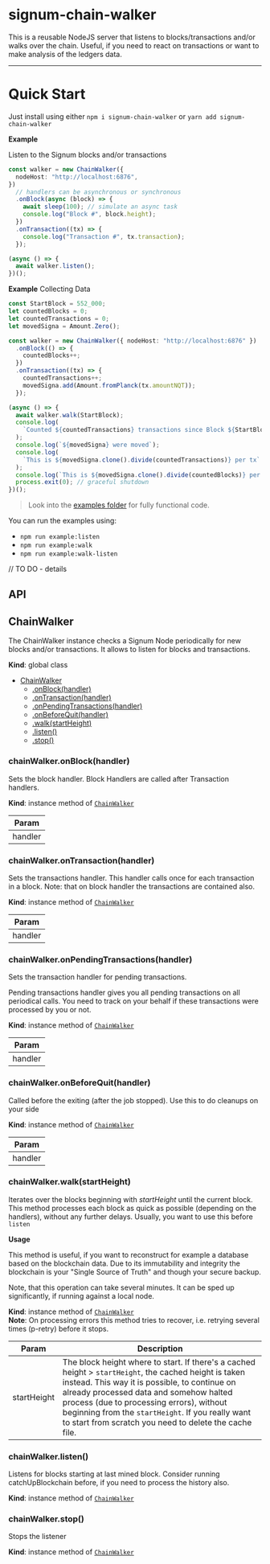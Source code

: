 # signum-chain-walker

This is a reusable NodeJS server that listens to blocks/transactions and/or walks over the chain.
Useful, if you need to react on transactions or want to make analysis of the ledgers data.

---

# Quick Start

Just install using either `npm i signum-chain-walker` or `yarn add signum-chain-walker`

**Example**

Listen to the Signum blocks and/or transactions

```ts
const walker = new ChainWalker({
  nodeHost: "http://localhost:6876",
})
  // handlers can be asynchronous or synchronous
  .onBlock(async (block) => {
    await sleep(100); // simulate an async task
    console.log("Block #", block.height);
  })
  .onTransaction((tx) => {
    console.log("Transaction #", tx.transaction);
  });

(async () => {
  await walker.listen();
})();
```

**Example**
Collecting Data

```ts
const StartBlock = 552_000;
let countedBlocks = 0;
let countedTransactions = 0;
let movedSigna = Amount.Zero();

const walker = new ChainWalker({ nodeHost: "http://localhost:6876" })
  .onBlock(() => {
    countedBlocks++;
  })
  .onTransaction((tx) => {
    countedTransactions++;
    movedSigna.add(Amount.fromPlanck(tx.amountNQT));
  });

(async () => {
  await walker.walk(StartBlock);
  console.log(
    `Counted ${countedTransactions} transactions since Block ${StartBlock} (in ${countedBlocks} blocks)`
  );
  console.log(`${movedSigna} were moved`);
  console.log(
    `This is ${movedSigna.clone().divide(countedTransactions)} per tx`
  );
  console.log(`This is ${movedSigna.clone().divide(countedBlocks)} per block`);
  process.exit(0); // graceful shutdown
})();
```

> Look into the [examples folder](./examples) for fully functional code.

You can run the examples using:

- `npm run example:listen`
- `npm run example:walk`
- `npm run example:walk-listen`

// TO DO - details

## API

<!--DOCS_START-->

<a name="ChainWalker"></a>

## ChainWalker

The ChainWalker instance checks a Signum Node periodically for new blocks and/or transactions.
It allows to listen for blocks and transactions.

**Kind**: global class

- [ChainWalker](#ChainWalker)
  - [.onBlock(handler)](#ChainWalker+onBlock)
  - [.onTransaction(handler)](#ChainWalker+onTransaction)
  - [.onPendingTransactions(handler)](#ChainWalker+onPendingTransactions)
  - [.onBeforeQuit(handler)](#ChainWalker+onBeforeQuit)
  - [.walk(startHeight)](#ChainWalker+walk)
  - [.listen()](#ChainWalker+listen)
  - [.stop()](#ChainWalker+stop)

<a name="ChainWalker+onBlock"></a>

### chainWalker.onBlock(handler)

Sets the block handler.
Block Handlers are called after Transaction handlers.

**Kind**: instance method of [<code>ChainWalker</code>](#ChainWalker)

| Param   |
| ------- |
| handler |

<a name="ChainWalker+onTransaction"></a>

### chainWalker.onTransaction(handler)

Sets the transactions handler.
This handler calls once for each transaction in a block.
Note: that on block handler the transactions are contained also.

**Kind**: instance method of [<code>ChainWalker</code>](#ChainWalker)

| Param   |
| ------- |
| handler |

<a name="ChainWalker+onPendingTransactions"></a>

### chainWalker.onPendingTransactions(handler)

Sets the transaction handler for pending transactions.

Pending transactions handler gives you all pending transactions on all periodical calls.
You need to track on your behalf if these transactions were processed by you or not.

**Kind**: instance method of [<code>ChainWalker</code>](#ChainWalker)

| Param   |
| ------- |
| handler |

<a name="ChainWalker+onBeforeQuit"></a>

### chainWalker.onBeforeQuit(handler)

Called before the exiting (after the job stopped). Use this to do cleanups on your side

**Kind**: instance method of [<code>ChainWalker</code>](#ChainWalker)

| Param   |
| ------- |
| handler |

<a name="ChainWalker+walk"></a>

### chainWalker.walk(startHeight)

Iterates over the blocks beginning with _startHeight_ until the current block.
This method processes each block as quick as possible (depending on the handlers), without
any further delays. Usually, you want to use this before `listen`

**Usage**

This method is useful, if you want to reconstruct for example a database based on the blockchain data.
Due to its immutability and integrity the blockchain is your "Single Source of Truth" and though your secure backup.

Note, that this operation can take several minutes. It can be sped up significantly, if running against a local node.

**Kind**: instance method of [<code>ChainWalker</code>](#ChainWalker)  
**Note**: On processing errors this method tries to recover, i.e. retrying several times (p-retry) before it stops.

| Param       | Description                                                                                                                                                                                                                                                                                                                                                  |
| ----------- | ------------------------------------------------------------------------------------------------------------------------------------------------------------------------------------------------------------------------------------------------------------------------------------------------------------------------------------------------------------ |
| startHeight | The block height where to start. If there's a cached height > `startHeight`, the cached height is taken instead. This way it is possible, to continue on already processed data and somehow halted process (due to processing errors), without beginning from the `startHeight`. If you really want to start from scratch you need to delete the cache file. |

<a name="ChainWalker+listen"></a>

### chainWalker.listen()

Listens for blocks starting at last mined block.
Consider running catchUpBlockchain before, if you need to process the history also.

**Kind**: instance method of [<code>ChainWalker</code>](#ChainWalker)  
<a name="ChainWalker+stop"></a>

### chainWalker.stop()

Stops the listener

**Kind**: instance method of [<code>ChainWalker</code>](#ChainWalker)

<!--DOCS_END-->
